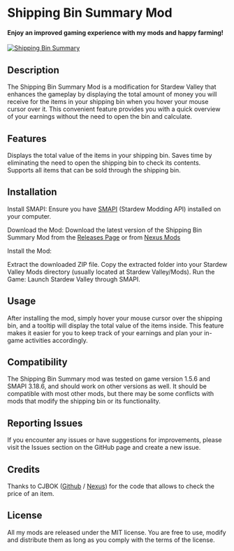 # Shipping Bin Summary Mod
#### **Enjoy an improved gaming experience with my mods and happy farming!**

[![Shipping Bin Summary](https://i.imgur.com/xoz0wlu.png "Shipping Bin Summary")](https://i.imgur.com/xoz0wlu.png "Shipping Bin Summary")

## Description
The Shipping Bin Summary Mod is a modification for Stardew Valley that enhances the gameplay by displaying the total amount of money you will receive for the items in your shipping bin when you hover your mouse cursor over it. This convenient feature provides you with a quick overview of your earnings without the need to open the bin and calculate.

## Features
Displays the total value of the items in your shipping bin.
Saves time by eliminating the need to open the shipping bin to check its contents.
Supports all items that can be sold through the shipping bin.

## Installation
Install SMAPI: Ensure you have [SMAPI](https://smapi.io/ "SMAPI") (Stardew Modding API) installed on your computer.

Download the Mod: Download the latest version of the Shipping Bin Summary Mod from the [Releases Page](https://github.com/futroo/Stardew-Valley-Mods/releases/tag/ShippingBinSummary "Releases Page") or from [Nexus Mods](https://www.nexusmods.com/stardewvalley/mods/18992 "Nexus Mods")

Install the Mod:

Extract the downloaded ZIP file.
Copy the extracted folder into your Stardew Valley Mods directory (usually located at Stardew Valley/Mods).
Run the Game: Launch Stardew Valley through SMAPI.

## Usage
After installing the mod, simply hover your mouse cursor over the shipping bin, and a tooltip will display the total value of the items inside. This feature makes it easier for you to keep track of your earnings and plan your in-game activities accordingly.

## Compatibility
The Shipping Bin Summary mod was tested on game version 1.5.6 and SMAPI 3.18.6, and should work on other versions as well. It should be compatible with most other mods, but there may be some conflicts with mods that modify the shipping bin or its functionality.

## Reporting Issues
If you encounter any issues or have suggestions for improvements, please visit the Issues section on the GitHub page and create a new issue.

## Credits
Thanks to CJBOK ([Github](https://github.com/CJBok "Github") / [Nexus](https://www.nexusmods.com/stardewvalley/users/3108607 "Nexus")) for the code that allows to check the price of an item.

## License
All my mods are released under the MIT license. You are free to use, modify and distribute them as long as you comply with the terms of the license.

